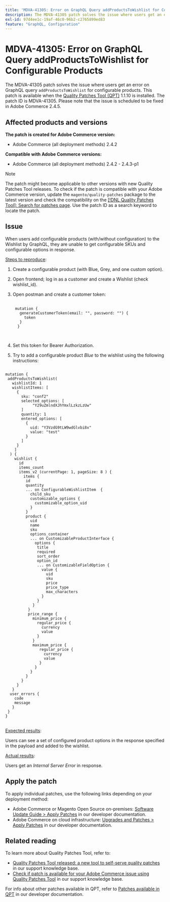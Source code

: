 ```yaml
---
title: 'MDVA-41305: Error on GraphQL Query addProductsToWishlist for Configurable Products'
description: The MDVA-41305 patch solves the issue where users get an error on GraphQL query `addProductsToWishlist` for configurable products. This patch is available when the [Quality Patches Tool (QPT)](/help/announcements/adobe-commerce-announcements/magento-quality-patches-released-new-tool-to-self-serve-quality-patches.md) 1.1.10 is installed. The patch ID is MDVA-41305. Please note that the issue is scheduled to be fixed in Adobe Commerce 2.4.5.
exl-id: 97d4ee1c-19af-46c0-96b2-c2765899ed83
feature: "GraphQL, Configuration"
---
```

# MDVA-41305: Error on GraphQL Query addProductsToWishlist for Configurable Products

The MDVA-41305 patch solves the issue where users get an error on GraphQL query `addProductsToWishlist` for configurable products. This patch is available when the [Quality Patches Tool (QPT)](/help/announcements/adobe-commerce-announcements/magento-quality-patches-released-new-tool-to-self-serve-quality-patches.md) 1.1.10 is installed. The patch ID is MDVA-41305. Please note that the issue is scheduled to be fixed in Adobe Commerce 2.4.5.

## Affected products and versions

**The patch is created for Adobe Commerce version:**

* Adobe Commerce (all deployment methods) 2.4.2

**Compatible with Adobe Commerce versions:**

* Adobe Commerce (all deployment methods) 2.4.2 - 2.4.3-p1

>[!NOTE]
>
>The patch might become applicable to other versions with new Quality Patches Tool releases. To check if the patch is compatible with your Adobe Commerce version, update the `magento/quality-patches` package to the latest version and check the compatibility on the [[!DNL Quality Patches Tool]: Search for patches page](https://devdocs.magento.com/quality-patches/tool.html#patch-grid). Use the patch ID as a search keyword to locate the patch.

## Issue

When users add configurable products (with/without configuration) to the Wishlist by GraphQL, they are unable to get configurable SKUs and configurable options in response.

<u>Steps to reproduce</u>:

1. Create a configurable product (with Blue, Grey, and one custom option).
1. Open frontend; log in as a customer and create a Wishlist (check wishlist_id).
1. Open postman and create a customer token:

    <pre>
    <code class="language-graphql">
    mutation {
      generateCustomerToken(email: "", password: "") {
        token
      }
     }
     </code>
     </pre>

1. Set this token for Bearer Authorization.
1. Try to add a configurable product *Blue* to the wishlist using the following instructions:

<pre>
<code class="language-graphql">
mutation {
 addProductsToWishlist(
   wishlistId: 1
   wishlistItems: [
     {
       sku: "conf2"
       selected_options: [
            "Y29uZmlndXJhYmxlLzkzLzUw"
       ]
       quantity: 1
       entered_options: [
         {
           uid: "Y3VzdG9tLW9wdGlvbi8x"
           value: "test"
         }
       ]
     }
    ]
  ) {
    wishlist {
      id
      items_count
      items_v2 (currentPage: 1, pageSize: 8 ) {
        items {
         id
         quantity
         ... on ConfigurableWishlistItem  {
           child_sku
           customizable_options {
             customizable_option_uid
           }
         }
         product {
           uid
           name
           sku
           options_container
           ... on CustomizableProductInterface {
             options {
              title
              required
              sort_order
              option_id
              ... on CustomizableFieldOption {
                value {
                  uid
                  sku
                  price
                  price_type
                  max_characters
                }
              }
            }
          }
          price_range {
            minimum_price {
              regular_price {
                currency
                value
              }
            }
            maximum_price {
               regular_price {
                 currency
                 value
               }
             }
           }
         }
       }
     }
   }
  user_errors {
    code
    message
   }
 }
}
</code>
</pre>

<u>Expected results</u>:

Users can see a set of configured product options in the response specified in the payload and added to the wishlist.

<u>Actual results</u>:

Users get an *Internal Server Error* in response.

## Apply the patch

To apply individual patches, use the following links depending on your deployment method:

* Adobe Commerce or Magento Open Source on-premises: [Software Update Guide > Apply Patches](https://devdocs.magento.com/guides/v2.4/comp-mgr/patching/mqp.html) in our developer documentation.
* Adobe Commerce on cloud infrastructure: [Upgrades and Patches > Apply Patches](https://devdocs.magento.com/cloud/project/project-patch.html) in our developer documentation.

## Related reading

To learn more about Quality Patches Tool, refer to:

* [Quality Patches Tool released: a new tool to self-serve quality patches](/help/announcements/adobe-commerce-announcements/magento-quality-patches-released-new-tool-to-self-serve-quality-patches.md) in our support knowledge base.
* [Check if patch is available for your Adobe Commerce issue using Quality Patches Tool](/help/support-tools/patches-available-in-qpt-tool/check-patch-for-magento-issue-with-magento-quality-patches.md) in our support knowledge base.

For info about other patches available in QPT, refer to [Patches available in QPT](https://devdocs.magento.com/quality-patches/tool.html#patch-grid) in our developer documentation.
